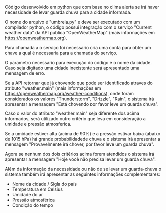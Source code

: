 Código desenvolvido em python que com base no clima alerta se irá haver necessidade de levar guarda chuva para a cidade informada.

O nome do arquivo é "umbrela.py" e deve ser executado com um compilador python, o código possui integração com o serviço "Current weather data" 
da API publica "OpenWeatherMap" (mais informações em https://openweathermap.org).

Para chamada a o serviço foi necessario cria uma conta para obter um chave a qual é necessaria para a chamada do serviço.

O parametro necessario para execução do código é o nome da cidade. Caso seja digitado uma cidade inexistente será apresentado uma mensagem de erro.

Se a API retornar que já chovendo que pode ser identificado atraves do atributo "weather.main" (mais informações em https://openweathermap.org/weather-conditions),
onde foram considerados os valores "Thunderstorm", "Drizzle", "Rain", o sistema irá apresentar a mensagem "Está chovendo por favor leve um guarda chuva".

Caso o valor do atributo "weather.main" seja diferente dos acima informados, será utilizado outro critério que leva em consideração a umidade e pressão atmosferica.

Se a umidade estiver alta (acima de 90%) e a pressão estivar baixa (abaixo de 1015 hPa) há grande probabilidadede chuva e o sistema irá apresentar
a mensagem "Provavelmente irá chover, por favor leve um guarda chuva".

Agora se nenhum dos dois critérios acima forem atendidos o sistema irá apresentar a mensagem "Hoje você não precisa levar um guarda chuva".

Além da informação da necessidade ou não de se levar um guarda-chuva o sistema também irá apresentar as seguintes informações complementares:
- Nome da cidade / Sigla do país
- Temperatura em Celsius
- Umidade do ar
- Pressão atmosférica
- Condição do tempo
